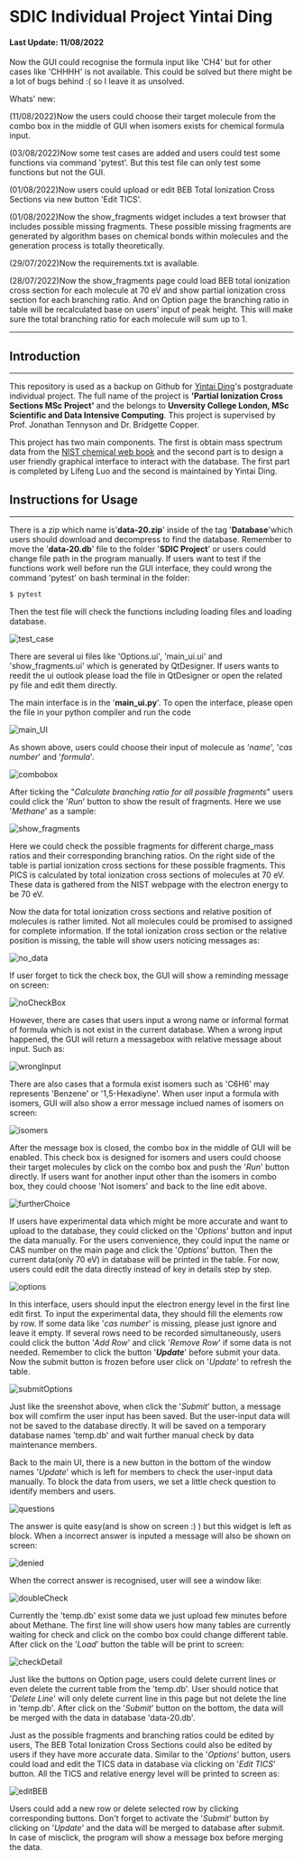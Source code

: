 # SDIC Individual Project Yintai Ding

#### Last Update: 11/08/2022

Now the GUI could recognise the formula input like 'CH4' but for other cases like 'CHHHH' is not available. This could be solved but there might be a lot of bugs behind :( so I leave it as unsolved.

Whats' new: 

(11/08/2022)Now the users could choose their target molecule from the combo box in the middle of GUI when isomers exists for chemical formula input. 

(03/08/2022)Now some test cases are added and users could test some functions via command 'pytest'. But this test file can only test some functions but not the GUI.

(01/08/2022)Now users could upload or edit BEB Total Ionization Cross Sections via new button 'Edit TICS'.

(01/08/2022)Now the show_fragments widget includes a text browser that includes possible missing fragments. These possible missing fragments are generated by algorithm bases on chemical bonds within molecules and the generation process is totally theoretically. 

(29/07/2022)Now the requirements.txt is available.

(28/07/2022)Now the show_fragments page could load BEB total ionization cross section for each molecule at 70 eV and show partial ionization cross section for each branching ratio. And on Option page the branching ratio in table will be recalculated base on users' input of peak height. This will make sure the total branching ratio for each molecule will sum up to 1.

------------

## Introduction

--------------

This repository is used as a backup on Github for [Yintai Ding](https://github.com/Yintai-Ding/SDIC-Project-YintaiDing)'s postgraduate individual project. The full name of the project is **'Partial Ionization Cross Sections MSc Project'** and the belongs to **Unversity College London, MSc Scientific and Data Intensive Computing**. This project is supervised by Prof. Jonathan Tennyson and Dr. Bridgette Copper.

This project has two main components. The first is obtain mass spectrum data from the [NIST chemical web book](https://webbook.nist.gov/chemistry/) and the second part is to design a user friendly graphical interface to interact with the database. The first part is completed by Lifeng Luo and the second is maintained by Yintai Ding. 

## Instructions for Usage

--------------

There is a zip which name is'**data-20.zip**' inside of the tag '**Database**'which users should download and decompress to find the database. Remember to move the '**data-20.db**' file to the folder '**SDIC Project**' or users could change file path in the program manually. If users want to test if the functions work well before run the GUI interface, they could wrong the command 'pytest' on bash terminal in the folder:

```Bash
$ pytest
```

Then the test file will check the functions including loading files and loading database.

![test_case]

There are several ui files like 'Options.ui', 'main_ui.ui' and 'show_fragments.ui' which is generated by QtDesigner. If users wants to reedit the ui outlook please load the file in QtDesigner or open the related py file and edit them directly. 

The main interface is in the '**main_ui.py**'. To open the interface, please open the file in your python compiler and run the code

![main_UI]

As shown above, users could choose their input of molecule as '*name*', '*cas number*' and '*formula*'. 

![combobox]

After ticking the "*Calculate branching ratio for all possible fragments*" users could click the '*Run*' button to show the result of fragments. Here we use '*Methane*' as a sample: 

![show_fragments]

Here we could check the possible fragments for different charge_mass ratios and their corresponding branching ratios. On the right side of the table is partial ionization cross sections for these possible fragments. This PICS is calculated by total ionization cross sections of molecules at 70 eV. These data is gathered from the NIST webpage with the electron energy to be 70 eV. 

Now the data for total ionization cross sections and relative position of molecules is rather limited. Not all molecules could be promised to assigned for complete information. If the total ionization cross section or the relative position is missing, the table will show users noticing messages as:

![no_data]

If user forget to tick the check box, the GUI will show a reminding message on screen:

![noCheckBox]

However, there are cases that users input a wrong name or informal format of formula which is not exist in the current database. When a wrong input happened, the GUI will return a messagebox with relative message about input. Such as:

![wrongInput]

There are also cases that a formula exist isomers such as 'C6H6' may represents 'Benzene' or '1,5-Hexadiyne'. When user input a formula with isomers, GUI will also show a error message inclued names of isomers on screen:

![isomers]

After the message box is closed, the combo box in the middle of GUI will be enabled. This check box is designed for isomers and users could choose their target molecules by click on the combo box and push the '*Run*' button directly. If users want for another input other than the isomers in combo box, they could choose 'Not isomers' and back to the line edit above.

![furtherChoice]

If users have experimental data which might be more accurate and want to upload to the database, they could clicked on the '*Options*' button and input the data manually. For the users convenience, they could input the name or CAS number on the main page and click the '*Options*' button. Then the current data(only 70 eV) in database will be printed in the table. For now, users could edit the data directly instead of key in details step by step.

![options]

In this interface, users should input the electron energy level in the first line edit first. To input the experimental data, they should fill the elements row by row. If some data like '*cas number*' is missing, please just ignore and leave it empty. If several rows need to be recorded simultaneously, users could click the button '*Add Row*' and click '*Remove Row*' if some data is not needed. Remember to click the button '***Update***' before submit your data. Now the submit button is frozen before user click on '*Update*' to refresh the table. 

![submitOptions]

Just like the sreenshot above, when click the '*Submit*' button, a message box will comfirm the user input has been saved. But the user-input data will not be saved to the database directly. It will be saved on a temporary database names 'temp.db' and wait further manual check by data maintenance members. 

Back to the main UI, there is a new button in the bottom of the window names '*Update*' which is left for members to check the user-input data manually. To block the data from users, we set a little check question to identify members and users.

![questions]

The answer is quite easy(and is show on screen :) ) but this widget is left as block. When a incorrect answer is inputed a message will also be shown on screen:

![denied]

When the correct answer is recognised, user will see a window like:

![doubleCheck]

Currently the 'temp.db' exist some data we just upload few minutes before about Methane. The first line will show users how many tables are currently waiting for check and click on the combo box could change different table. After click on the '*Load*' button the table will be print to screen:

![checkDetail]

Just like the buttons on Option page, users could delete current lines or even delete the current table from the 'temp.db'. User should notice that '*Delete Line*' will only delete current line in this page but not delete the line in 'temp.db'. After click on the '*Submit*' button on the bottom, the data will be merged with the data in database 'data-20.db'.

Just as the possible fragments and branching ratios could be edited by users, The BEB Total Ionization Cross Sections could also be edited by users if they have more accurate data. Similar to the '*Options*' button, users could load and edit the TICS data in database via clicking on '*Edit TICS*' button. All the TICS and relative energy level will be printed to screen as:

![editBEB]

Users could add a new row or delete selected row by clicking corresponding buttons. Don't forget to activate the '*Submit*' button by clicking on '*Update*' and the data will be merged to database after submit. In case of misclick, the program will show a message box before merging the data.

[main_UI]: /SDIC%20Project/main_UI.png
[show_fragments]: /SDIC%20Project/showFragments.png
[options]: /SDIC%20Project/options.png
[combobox]: /SDIC%20Project/combobox.png
[checkDetail]: /SDIC%20Project/checkDetail.png
[denied]: /SDIC%20Project/denied.png
[doubleCheck]: /SDIC%20Project/doubleCheck.png
[questions]: /SDIC%20Project/questions.png
[submitOptions]: /SDIC%20Project/submitOptions.png
[noCheckBox]: /SDIC%20Project/noCheckBox.png
[wrongInput]: /SDIC%20Project/wrongInput.png
[isomers]: /SDIC%20Project/isomers.png
[test_case]: /SDIC%20Project/test_case.png
[no_data]: /SDIC%20Project/NoDataFound.png
[editBEB]: /SDIC%20Project/editBEB.png
[furtherChoice]: /SDIC%20Project/furtherChoice.png